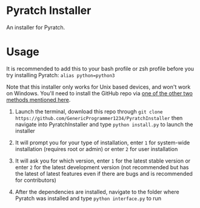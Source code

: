 # Pyratch Installer

An installer for Pyratch.

# Usage

It is recommended to add this to your bash profile or zsh profile before you try installing Pyratch: `alias python=python3`

Note that this installer only works for Unix based devices, and won't work on Windows. You'll need to install the GitHub repo via [one of the other two methods mentioned here](https://github.com/GenericProgrammer1234/Pyratch).

1. Launch the terminal, download this repo through `git clone https://github.com/GenericProgrammer1234/PyratchInstaller` then navigate into PyratchInstaller and type `python install.py` to launch the installer

2. It will prompt you for your type of installation, enter `1` for system-wide installation (requires root or admin) or enter `2` for user installation

3. It will ask you for which version, enter `1` for the latest stable version or enter `2` for the latest development version (not recommended but has the latest of latest features even if there are bugs and is recommended for contributors)

4. After the dependencies are installed, navigate to the folder where Pyratch was installed and type `python interface.py` to run
